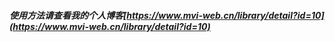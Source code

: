 ##### 使用方法请查看我的个人博客[https://www.mvi-web.cn/library/detail?id=10](https://www.mvi-web.cn/library/detail?id=10)